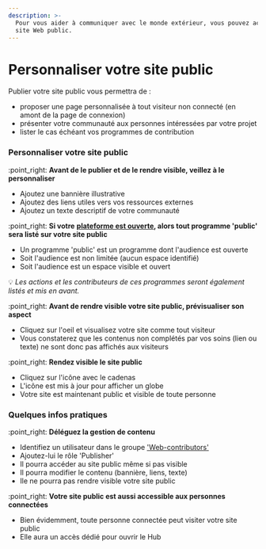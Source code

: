```yaml
---
description: >-
  Pour vous aider à communiquer avec le monde extérieur, vous pouvez activer un
  site Web public.
---
```


# Personnaliser votre site public

Publier votre site public vous permettra de :&#x20;

* proposer une page personnalisée à tout visiteur non connecté (en amont de la page de connexion)
* présenter votre communauté aux personnes intéressées par votre projet
* lister le cas échéant vos programmes de contribution

### Personnaliser votre site public

:point\_right: **Avant de le publier et de le rendre visible, veillez à le personnaliser**

* Ajoutez une bannière illustrative
* Ajoutez des liens utiles vers vos ressources externes
* Ajoutez un texte descriptif de votre communauté

:point\_right: **Si votre** [**plateforme est ouverte**](preciser-lacces-a-la-plateforme.md)**, alors tout programme 'public' sera listé sur votre site public**

* Un programme 'public'  est un programme dont l'audience est ouverte
* Soit l'audience est non limitée (aucun espace identifié)
* Soit l'audience est un espace visible et ouvert

:bulb: _Les actions et les contributeurs de ces programmes seront également listés et mis en avant._&#x20;

:point\_right: **Avant de rendre visible votre site public, prévisualiser son aspect**

* Cliquez sur l'oeil et visualisez votre site comme tout visiteur
* Vous constaterez que les contenus non complétés par vos soins (lien ou texte) ne sont donc pas affichés aux visiteurs

:point\_right: **Rendez visible le site public**

* Cliquez sur l'icône avec le cadenas&#x20;
* L'icône est mis à jour pour afficher un globe
* Votre site est maintenant public et visible de toute personne

### Quelques infos pratiques

:point\_right: **Déléguez la gestion de contenu**

* Identifiez un utilisateur dans le groupe ['Web-contributors'](../gerez-vos-utilisateurs-et-groupes/gerer-les-droits-utilisateurs.md)
* Ajoutez-lui le rôle 'Publisher'
* Il pourra accéder au site public même si pas visible&#x20;
* Il pourra modifier le contenu (bannière, liens, texte)
* Ile ne pourra pas rendre visible votre site public

:point\_right: **Votre site public est aussi accessible aux personnes connectées**

* Bien évidemment, toute personne connectée peut visiter votre site public
* Elle aura un accès dédié pour ouvrir le Hub
